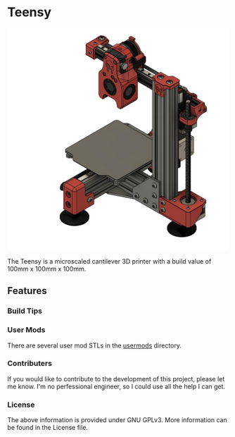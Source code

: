 # Teensy

<img alt="Teensy v1" width="800px" src="Images/Teensy v1 Beta.jpg" />

The Teensy is a microscaled cantilever 3D printer with a build value of 100mm x 100mm x 100mm.


## Features



### Build Tips



### User Mods
There are several user mod STLs in the [usermods](https://github.com/gsl12/Tiny-M/tree/master/usermods) directory.



### Contributers
If you would like to contribute to the development of this project, please let me know. I'm no perfessional engineer, so I could use all the help I can get.


### License
The above information is provided under GNU GPLv3. More information can be found in the License file.